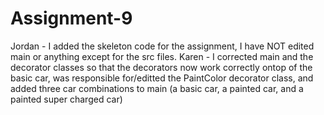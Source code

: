# Assignment-9
Jordan - I added the skeleton code for the assignment, I have NOT edited main or anything except for the src files.
Karen - I corrected main and the decorator classes so that the decorators now work correctly ontop of the basic car, was responsible for/editted the PaintColor decorator class, and added three car combinations to main (a basic car, a painted car, and a painted super charged car)
